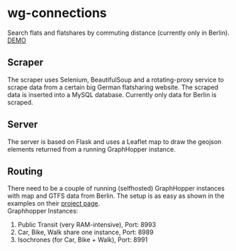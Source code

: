 # wg-connections
Search flats and flatshares by commuting distance (currently only in Berlin).  
[DEMO](https://wg-connections.de)

## Scraper  
The scraper uses Selenium, BeautifulSoup and a rotating-proxy service to scrape data from a certain big German flatsharing website. The scraped data is inserted into a MySQL database. Currently only data for Berlin is scraped.

## Server
The server is based on Flask and uses a Leaflet map to draw the geojson elements returned from a running GraphHopper instance. 

## Routing  
There need to be a couple of running (selfhosted) GraphHopper instances with map and GTFS data from Berlin. The setup is as easy as shown in the examples on their [project page](https://github.com/graphhopper/graphhopper).  
Graphhopper Instances:
1. Public Transit (very RAM-intensive), Port: 8993
2. Car, Bike, Walk share one instance, Port: 8989
3. Isochrones (for Car, Bike + Walk), Port: 8991


